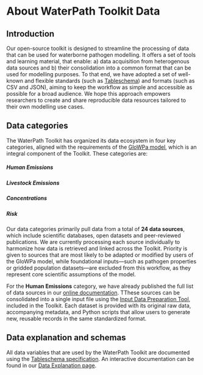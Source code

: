 # About WaterPath Toolkit Data

## Introduction

Our open-source toolkit is designed to streamline the processing of data that can be used for waterborne pathogen modelling. It offers a set of tools and learning material, that enable: a) data acquisition from heterogenous data sources and b) their consolidation into a common format that can be used for modelling purposes. To that end, we have adopted a set of well-known and flexible standards (such as [Tableschema](https://specs.frictionlessdata.io/table-schema/)) and formats (such as CSV and JSON), aiming to keep the workflow as simple and accessible as possible for a broad audience. We hope this approach empowers researchers to create and share reproducible data resources tailored to their own modelling use cases.

## Data categories 

The WaterPath Toolkit has organized its data ecosystem in four key categories, aligned with the requirements of the [GloWPa model](https://git.wur.nl/glowpa/glowpa-r), which is an integral component of the Toolkit. These categories are: 

<div class="mt-12 mb-12 w-full grid md:grid-cols-4 gap-4 mx-auto m-auto items-stretch"><div class="m-auto h-[120px] text-center pt-8 text-lg line-clamp-2 align-middle max-w-sm p-6 rounded-lg shadow-sm bg-white w-full"><h5 class="mb-6 font-bold tracking-tight text-blue-500">Human Emissions</h5></div><div class="m-auto h-[120px] text-center pt-8 text-lg line-clamp-2 align-middle max-w-sm p-6 rounded-lg shadow-sm bg-white w-full"><h5 class="mb-6 font-bold tracking-tight text-blue-500">Livestock Emissions</h5></div><div class="m-auto h-[120px] text-center pt-8 text-lg line-clamp-2 align-middle max-w-sm p-6 rounded-lg shadow-sm bg-white w-full"><h5 class="mb-6 font-bold tracking-tight text-blue-500">Concentrations</h5></div><div class="m-auto h-[120px] text-center pt-8 text-lg line-clamp-2 align-middle max-w-sm p-6 rounded-lg shadow-sm bg-white w-full"><h5 class="mb-6 font-bold tracking-tight text-blue-500">Risk</h5></div></div>

Our data categories primarily pull data from a total of **24 data sources**, which include scientific databases, open datasets and peer-reviewed publications. We are currently processing each source individually to harmonize how data is retrieved and linked across the Toolkit. Priority is given to sources that are most likely to be adapted or modified by users of the GloWPa model, while foundational inputs—such as pathogen properties or gridded population datasets—are excluded from this workflow, as they represent core scientific assumptions of the model.

For the **Human Emissions** category, we have already published the full list of data sources in our [online documentation](https://waterpath-toolkit.org/docs/data-sources/). TThese sources can be consolidated into a single input file using the [Input Data Preparation Tool](https://waterpath-toolkit.org/model/), included in the Toolkit. Each dataset is provided with its original raw data, accompanying metadata, and Python scripts that allow users to generate new, reusable records in the same standardized format.

## Data explanation and schemas

All data variables that are used by the WaterPath Toolkit are documented using the [Tableschema specification](https://specs.frictionlessdata.io/table-schema/). An interactive documentation can be found in our [Data Explanation page](https://waterpath-toolkit.org/docs/data-explanation/).
